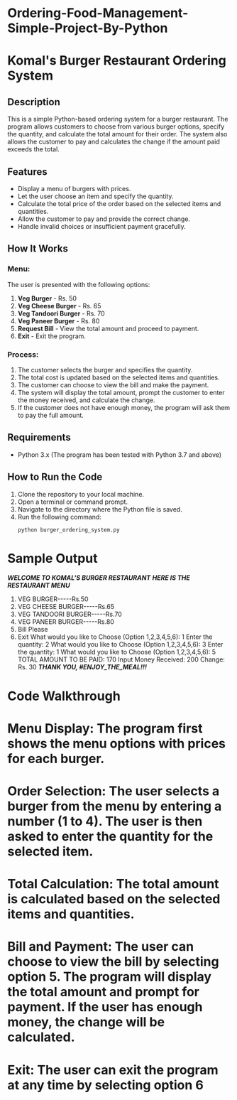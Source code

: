# Ordering-Food-Management-Simple-Project-By-Python

# Komal's Burger Restaurant Ordering System

## Description
This is a simple Python-based ordering system for a burger restaurant. The program allows customers to choose from various burger options, specify the quantity, and calculate the total amount for their order. The system also allows the customer to pay and calculates the change if the amount paid exceeds the total.

## Features
- Display a menu of burgers with prices.
- Let the user choose an item and specify the quantity.
- Calculate the total price of the order based on the selected items and quantities.
- Allow the customer to pay and provide the correct change.
- Handle invalid choices or insufficient payment gracefully.

## How It Works

### Menu:
The user is presented with the following options:
1. **Veg Burger** - Rs. 50
2. **Veg Cheese Burger** - Rs. 65
3. **Veg Tandoori Burger** - Rs. 70
4. **Veg Paneer Burger** - Rs. 80
5. **Request Bill** - View the total amount and proceed to payment.
6. **Exit** - Exit the program.

### Process:
1. The customer selects the burger and specifies the quantity.
2. The total cost is updated based on the selected items and quantities.
3. The customer can choose to view the bill and make the payment.
4. The system will display the total amount, prompt the customer to enter the money received, and calculate the change.
5. If the customer does not have enough money, the program will ask them to pay the full amount.

## Requirements
- Python 3.x (The program has been tested with Python 3.7 and above)

## How to Run the Code
1. Clone the repository to your local machine.
2. Open a terminal or command prompt.
3. Navigate to the directory where the Python file is saved.
4. Run the following command:
   ```bash
   python burger_ordering_system.py

# Sample Output

*****WELCOME TO KOMAL'S BURGER RESTAURANT*****
*****HERE IS THE RESTAURANT MENU*****
1. VEG BURGER-----Rs.50
2. VEG CHEESE BURGER-----Rs.65
3. VEG TANDOORI BURGER-----Rs.70
4. VEG PANEER BURGER-----Rs.80
5. Bill Please
6. Exit
What would you like to Choose (Option 1,2,3,4,5,6): 1
Enter the quantity: 2
What would you like to Choose (Option 1,2,3,4,5,6): 3
Enter the quantity: 1
What would you like to Choose (Option 1,2,3,4,5,6): 5
TOTAL AMOUNT TO BE PAID: 170
Input Money Received: 200
Change: Rs. 30
*****THANK YOU, #ENJOY_THE_MEAL!!!*****

# Code Walkthrough

# Menu Display: The program first shows the menu options with prices for each burger.
# Order Selection: The user selects a burger from the menu by entering a number (1 to 4). The user is then asked to enter the quantity for the selected item.
# Total Calculation: The total amount is calculated based on the selected items and quantities.
# Bill and Payment: The user can choose to view the bill by selecting option 5. The program will display the total amount and prompt for payment. If the user has enough money, the change will be calculated.
# Exit: The user can exit the program at any time by selecting option 6
